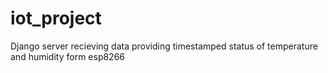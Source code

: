 # iot_project
Django server recieving data providing timestamped status of temperature and humidity form esp8266
